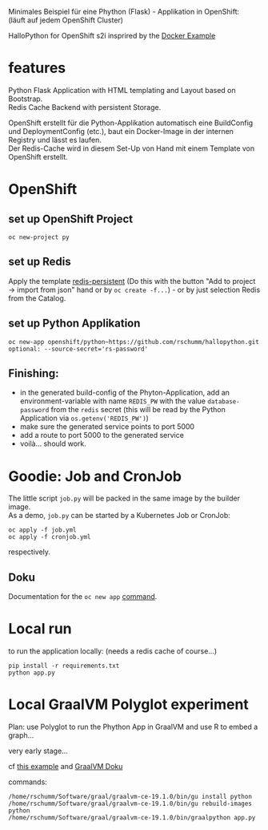 Minimales Beispiel für eine Phython (Flask) - Applikation in OpenShift:   
(läuft auf jedem OpenShift Cluster)   

HalloPython for OpenShift s2i insprired by the [Docker Example](https://docs.docker.com/compose/gettingstarted/)    

# features

Python Flask Application with HTML templating and Layout based on Bootstrap.   
Redis Cache Backend with persistent Storage.  


OpenShift erstellt für die Python-Applikation automatisch eine BuildConfig und DeploymentConfig (etc.), baut ein Docker-Image in der internen Registry und lässt es laufen.   
Der Redis-Cache wird in diesem Set-Up von Hand mit einem Template von OpenShift erstellt. 


# OpenShift 

## set up OpenShift Project 

    oc new-project py


## set up Redis 

Apply the template [redis-persistent](https://github.com/openshift/origin/blob/master/examples/db-templates/redis-persistent-template.json) 
(Do this with the button "Add to project -> import from json" hand or by `oc create -f...`) - or by just 
selection Redis from the Catalog.  



## set up Python Applikation 
    
    oc new-app openshift/python~https://github.com/rschumm/hallopython.git 
    optional: --source-secret='rs-password'


## Finishing: 

- in the generated build-config of the Phyton-Application, add an environment-variable with name `REDIS_PW` with the value `database-password` from the `redis` secret (this will be read by the Python Application via `os.getenv('REDIS_PW')`)
- make sure the generated service points to port 5000
- add a route to port 5000 to the generated service 
- voilà... should work. 


# Goodie: Job and CronJob

The little script `job.py` will be packed in the same image by the builder image.  
As a demo, `job.py` can be started by a Kubernetes Job or CronJob: 

    oc apply -f job.yml
    oc apply -f cronjob.yml

respectively.  



## Doku

Documentation for the `oc new app` [command](https://docs.openshift.com/container-platform/3.11/dev_guide/application_lifecycle/new_app.html).   


# Local run

to run the application locally: (needs a redis cache of course...) 

    pip install -r requirements.txt
    python app.py 


# Local GraalVM Polyglot experiment 

Plan: use Polyglot to run the Phython App in GraalVM and use R to embed a graph... 

very early stage... 

cf  [this example](https://medium.com/graalvm/graalvm-ten-things-12d9111f307d) and [GraalVM Doku](https://www.graalvm.org/docs/reference-manual/languages/python/)

commands: 

    /home/rschumm/Software/graal/graalvm-ce-19.1.0/bin/gu install python
    /home/rschumm/Software/graal/graalvm-ce-19.1.0/bin/gu rebuild-images python
    /home/rschumm/Software/graal/graalvm-ce-19.1.0/bin/graalpython app.py 


